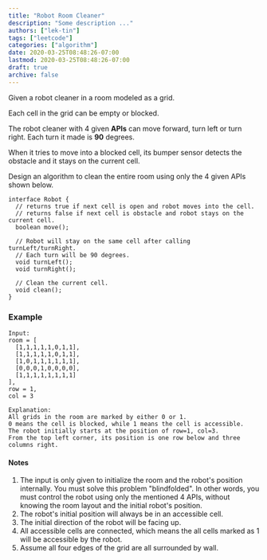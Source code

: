 ```yaml
---
title: "Robot Room Cleaner"
description: "Some description ..."
authors: ["lek-tin"]
tags: ["leetcode"]
categories: ["algorithm"]
date: 2020-03-25T08:48:26-07:00
lastmod: 2020-03-25T08:48:26-07:00
draft: true
archive: false
---
```

Given a robot cleaner in a room modeled as a grid.  

Each cell in the grid can be empty or blocked.  

The robot cleaner with 4 given **APIs** can move forward, turn left or turn right. Each turn it made is **90** degrees.  

When it tries to move into a blocked cell, its bumper sensor detects the obstacle and it stays on the current cell.  

Design an algorithm to clean the entire room using only the 4 given APIs shown below.  

```
interface Robot {
  // returns true if next cell is open and robot moves into the cell.
  // returns false if next cell is obstacle and robot stays on the current cell.
  boolean move();

  // Robot will stay on the same cell after calling turnLeft/turnRight.
  // Each turn will be 90 degrees.
  void turnLeft();
  void turnRight();

  // Clean the current cell.
  void clean();
}
```

### Example

```
Input:
room = [
  [1,1,1,1,1,0,1,1],
  [1,1,1,1,1,0,1,1],
  [1,0,1,1,1,1,1,1],
  [0,0,0,1,0,0,0,0],
  [1,1,1,1,1,1,1,1]
],
row = 1,
col = 3

Explanation:
All grids in the room are marked by either 0 or 1.
0 means the cell is blocked, while 1 means the cell is accessible.
The robot initially starts at the position of row=1, col=3.
From the top left corner, its position is one row below and three columns right.
```

#### Notes

1. The input is only given to initialize the room and the robot's position internally. You must solve this problem "blindfolded". In other words, you must control the robot using only the mentioned 4 APIs, without knowing the room layout and the initial robot's position.
2. The robot's initial position will always be in an accessible cell.
3. The initial direction of the robot will be facing up.
4. All accessible cells are connected, which means the all cells marked as 1 will be accessible by the robot.
5. Assume all four edges of the grid are all surrounded by wall.
